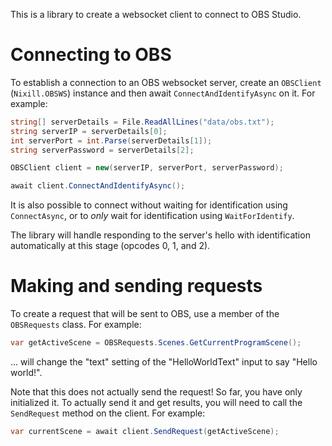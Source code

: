 This is a library to create a websocket client to connect to OBS Studio.

# Connecting to OBS
To establish a connection to an OBS websocket server, create an `OBSClient` (`Nixill.OBSWS`) instance and then await `ConnectAndIdentifyAsync` on it. For example:

```cs
string[] serverDetails = File.ReadAllLines("data/obs.txt");
string serverIP = serverDetails[0];
int serverPort = int.Parse(serverDetails[1]);
string serverPassword = serverDetails[2];

OBSClient client = new(serverIP, serverPort, serverPassword);

await client.ConnectAndIdentifyAsync();
```

It is also possible to connect without waiting for identification using `ConnectAsync`, or to *only* wait for identification using `WaitForIdentify`.

The library will handle responding to the server's hello with identification automatically at this stage (opcodes 0, 1, and 2).

# Making and sending requests
To create a request that will be sent to OBS, use a member of the `OBSRequests` class. For example:

```cs
var getActiveScene = OBSRequests.Scenes.GetCurrentProgramScene();
```

... will change the "text" setting of the "HelloWorldText" input to say "Hello world!".

Note that this does not actually send the request! So far, you have only initialized it. To actually send it and get results, you will need to call the `SendRequest` method on the client. For example:

```cs
var currentScene = await client.SendRequest(getActiveScene);
```
